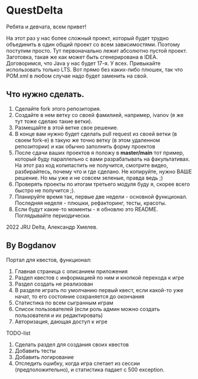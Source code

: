 # QuestDelta

Ребята и девчата, всем привет!

На этот раз у нас более сложный проект, который будет трудно объединить в один общий проект со всем зависимостями.
Поэтому поступим просто. Тут первоначально лежит абсолютно пустой проект. Заготовка, такая же как может быть
сгенерирована в IDEA.
Договоримся, что Java у нас будет 17-я. У всех. Привыкайте использовать только LTS.
Вот прямо без каких-либо плюшек, так что POM.xml в любом случае надо будет заменить на свой.

## Что нужно сделать.

1. Сделайте fork этого репозитория.
2. Создайте в нем ветку со своей фамилией, например, ivanov (я же тут тоже сделаю такие ветки).
3. Размещайте в этой ветке свое решение.
4. В конце вам нужно будет сделать pull request из своей ветки (в своем fork-е) в такую же точно ветку (в этом удаленном
   репозитории) и как обычно заполнить форму проектов
5. После сдачи ваших проектов я положу в **master/main** тот пример, который буду параллельно с вами разрабатывать на
   факультативах. На этот раз код копипастить не получится, смотрите видео, разбирайтесь, почему что и где сделано. Не
   копируйте, нужно ВАШЕ решение. Но мы уже и не совсем зеленые, правда ведь ;)
6. Проверять проекты по итогам третьего модуля буду я, скорее всего быстро не получится ;).
7. Планируйте время так, первые две недели - основной функционал. Последняя неделя - плюшки, рефакторинг, тесты,
   красоты.
8. Если будут какие-то моменты - я обновлю это README. Поглядывайте периодически.

2022 JRU Delta, Александр Хмелев.

## By Bogdanov

Портал для квестов, функционал:

1. Главная страница с описанием приложения
2. Раздел квестов с информацией по ним и кнопкой перехода к игре
3. Раздел создать не реализован
4. В разделе играть по умолчанию первый квест, если какой-то уже начат, то его состояние сохраняется до окончания
5. Статистика по всем сыгранным играм
6. Список пользователей (если роль админ можно создать пользователя и их редактировать)
7. Авторизация, дающая доступ к игре

TODO-list

1. Сделать раздел для создания своих квестов
2. Добавить тесты
3. Добавить логирование
4. Отследить ошибку, когда игра слетает из сессии (предположительно), и статистика падает с 500 exception.
